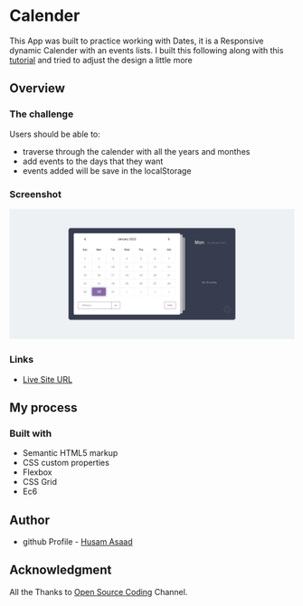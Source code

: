 # Calender

This App was built to practice working with Dates, it is a Responsive dynamic Calender with an events lists.
I built this following along with this [tutorial](https://www.youtube.com/watch?v=r1devGCrm2Y) and tried to adjust the design a little more

## Overview

### The challenge

Users should be able to:

- traverse through the calender with all the years and monthes
- add events to the days that they want
- events added will be save in the localStorage

### Screenshot

![](./screenshot.png)

### Links

- [Live Site URL](https://husamasaad.github.io/dynamic-calender/)

## My process

### Built with

- Semantic HTML5 markup
- CSS custom properties
- Flexbox
- CSS Grid
- Ec6

## Author

- github Profile - [Husam Asaad](https://github.com/husamasaad)

## Acknowledgment

All the Thanks to [Open Source Coding](https://www.youtube.com/watch?v=r1devGCrm2Y) Channel.
